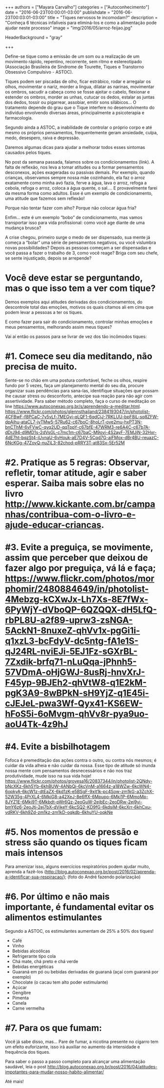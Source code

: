 +++
authors = ["Mayara Carvalho"]
categories = ["Autoconhecimento"]
date = "2016-06-23T00:00:01-03:00"
publishdate = "2016-06-23T00:03:01-03:00"
title = "Tiques nervosos te incomodam?"
description = "Conheça 6 técnicas infalíveis para eliminá-los e como a alimentação pode ajudar neste processo"
image = "img/2016/05/arroz-feijao.jpg"

HeaderBackground = "gray"

+++

Define-se tique como a emissão de um som ou a realização de um movimento rápido, repentino, recorrente, sem ritmo e estereotipado (Associação Brasileira de Síndrome de Tourette, Tiques e Transtorno Obsessivo Compulsivo -  ASTOC).

Tiques podem ser piscadas de olho, ficar estrábico, rodar e arregalar os olhos, movimentar o nariz, morder a língua, dilatar as narinas, movimentar os ombros, sacudir a cabeça como se fosse ajeitar o cabelo, flexionar e estender os ombros, morder as unhas, cutucar os dedos, estalar as juntas dos dedos, tossir ou pigarrear, assobiar, emitir sons silábicos...
O tratamento depende do grau que o Tique interfere no desenvolvimento do indivíduo envolvendo diversas áreas, principalmente a psicoterapia e farmacologia.

Segundo ainda a ASTOC, a inabilidade de controlar o próprio corpo e até mesmo os próprios pensamentos, frequentemente geram ansiedade, culpa, medo, desespero, raiva e depressão.

Daremos algumas dicas para ajudar a melhorar todos esses sintomas causados pelos tiques.

No post da semana passada, falamos sobre os condicionamentos (link). A falta de reflexão, nos leva a tomar atitudes ou a formar pensamentos desconexos, ações exageradas ou passivas demais. Por exemplo, quando crianças, observamos sempre nossa mãe cozinhando, ela faz o arroz exatamente como minha avó fazia, ferve a água, lava o arroz, refoga a cebola, refoga o arroz, coloca a água quente, o sal.... E provavelmente farei da mesma forma como adultos. Esse é um exemplo de condicionamento, uma atitude que fazemos sem reflexão!

Porque não tentar fazer com alho? Porque não colocar água fria?

Enfim... este é um exemplo “bobo” de condicionamento, mas vamos transportar isso para vida profissional: como você age diante de uma mudança brusca?

A crise chegou, primeiro surge o medo de ser dispensado, sua mente já começa a “bolar” uma série de pensamentos negativos, ou você vislumbra novas possibilidades? Depois as pessoas começam a ser dispensadas e você passa a fazer o trabalho de 3, como você reage? Briga com seu chefe, se sente injustiçado, depois se arrepende?

# Você deve estar se perguntando, mas o que isso tem a ver com tique?

Demos exemplos aqui atitudes derivadas dos condicionamentos, do descontrole total das emoções, motivos os quais citamos ali em cima que podem levar a pessoas a ter os tiques.

E como fazer para sair do condicionamento, controlar minhas emoções e meus pensamentos, melhorando assim meus tiques?

Vai aí então os passos para se livrar de vez dos tão incômodos tiques:

# #1.	Comece seu dia meditando, não precisa de muito.

Sente-se no chão em uma postura confortável, feche os olhos, respire fundo por 5 vezes, faça um planejamento mental do seu dia, procure organizar suas pendências para sana-las, identifique situações que possam lhe causar stress ou desconforto, antecipe sua reação para não agir com assertividade. Para saber método completo, faça o curso de meditação on line https://www.autoconexao.org.br/s/aprendendo-a-meditar.html. https://www.flickr.com/photos/glennsthailand/2384193047/in/photolist-4CFBwF-f8PCaC-7y5vLf-7MEGyi-qLQF1-6qdCjJ-7RKLUU-bpF8iL-sq8ZFW-dpAihu-ataCL7-jvTMw5-57Ru62-c67boC-8hoLrT-ove2mu-hxPT3N-bnCThM-6vFVwC-qyq2UD-qqTppY-c67bfE-47WRM3-re6A4C-c67b7A-dDrJ94-d9MD1s-2dVsGL-c7mc1m-c67baC-M9ovi-4S2ayF-7EMJiN-32Hxr-4dE7ht-bqzSt4-iUvnaU-6vHouk-aE7D4V-5Cqd7G-aiFMox-dBr4BU-reuazC-6NcKGg-47ZovQ-nuZjL3-82chod-pRRY3T-at83Sx-5Er52M

# #2.	Pratique as 5 regras: Observar, refletir, tomar atitude, agir e saber esperar. Saiba mais sobre elas no livro http://www.kickante.com.br/campanhas/contribua-com-o-livro-e-ajude-educar-criancas.

# #3.	Evite a preguiça, se movimente, assim que perceber que deixou de fazer algo por preguiça, vá lá e faça; https://www.flickr.com/photos/morphomir/2480884649/in/photolist-4Mebzg-kCXwJx-Lh7Xs-8E7fWx-6PyWjY-dVboQP-6QZQQX-dH5LfQ-rbPL8U-a2f89-uprw3-zsNGA-5AckN1-8nuxeZ-qhVv1x-pgGi1i-q1xzL3-bcFdyV-dc5ntg-fA1e1S-qJ24RL-nviEJi-5EJ1Fz-sGXrBL-7Zxdik-brfq71-nLuQqa-jPhnh5-57VDmA-oHjGWJ-8usRj-hnvXrJ-F45yp-9BJEh2-qhVtW8-q1E2kM-pgK3A9-8wBPkN-sH9YjZ-q1E45i-cJEJeL-pwa3Wf-Qyx41-KS6EW-hFoS5i-6oMvgm-qhVv8r-pya9uo-aoU4Tk-4z9hJ

# #4.	Evite a bisbilhotagem

Fofoca é premeditação das ações contra o outro, ou contra nós mesmos; é cuidar da vida alheia e não cuidar da nossa. Esse tipo de atitude só inunda nossa mente com pensamentos desnecessários e não nos traz produtividade, mude isso na sua vida hoje! https://www.flickr.com/photos/grovesa16/20837344/in/photolist-2QNdy-bNcXKz-6kh5Yb-6khBUW-4ANbQj-6kcVnM-a1664z-a18WZw-6kcWN4-6opkyA-6kcW1z-dtEaZX-6kd1zK-e5BSgF-9xit1k-pc4Sow-zm1kG-a3ZchX-52W35g-4PrXL4-6MkiG8-a42XeJ-8e6ffX-6Mpupo-6Mki1P-6MmoMp-8JYZ1E-6Mkj9T-6Mkbdt-pWr6Qz-2eoGuW-2ejbEc-2eoDRw-2ej9yi-bmY6z6-2eoJtj-2ej7bX-dVikeY-6kcSQ2-KD9fG-6kdsiM-6kcXrr-6khCxu-vdRKV-6kh9Zd-zm1kz-zm1kD-oqkdb-6khuYU-oqkNe

# #5.	Nos momentos de pressão e stress são quando os tiques ficam mais intensos

Para amenizar isso, alguns exercícios respiratórios podem ajudar muito, aprenda a fazê-los (http://blog.autoconexao.org.br/post/2016/02/aprenda-a-identificar-sua-respiracao/); (foto do André fazendo polarização)

# #6.	Por último e não mais importante, é fundamental evitar os alimentos estimulantes

Segundo a ASTOC, os estimulantes aumentam de 25% a 50% dos tiques!

- Café
- Vinho
- Bebidas alcoólicas
- Refrigerante tipo cola
- Chá mate, chá preto e chá verde
- Bebidas energéticas
- Guaraná em pó ou bebidas derivadas de guaraná (açaí com guaraná por exemplo)
- Chocolate (o cacau tem alto poder estimulante)
- Açúcar
- Gengibre
- Pimenta
- Canela
- Carne vermelha

# #7. Para os que fumam:

Você já sabe disso, mas... Pare de fumar, a nicotina presente no cigarro tem um efeito euforizante, isso irá auxiliar no aumento da intensidade e frequência dos tiques.

Para saber o passo a passo completo para alcançar uma alimentação saudável, leia o post http://blog.autoconexao.org.br/post/2016/04/atitudes-impotantes-para-mudar-nosso-habito-alimentar/

Até mais!
